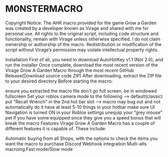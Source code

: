 # M0NSTERMACRO
Copyright Notice:
The AHK macro provided for the game Grow a Garden was created by a developer known as Virage and shared with me for personal use. All rights to the original script, including code structure and functionality, remain with Virage unless otherwise specified. I do not claim ownership or authorship of the macro. Redistribution or modification of the script without Virage’s permission may violate intellectual property rights.

Installation
First of all, you need to download AutoHotKey v1.1 (Not 2.0), and run the installer
Once complete, download the most recent version of the Virage Grow A Garden Macro through the most recent GitHub Release(Download source code ZIP)
After downloading, extract the ZIP file to your desired directory
Before starting the macro:

ensure you extracted the macro file
don't go full screen, be in windowed fullscreen
Set your roblox camera mode to the following --> default(classic)
put "Recall Wrench" in the 2nd hot bar slot --> macro may bug out and not automatically do it
have at least 5-10 things in your hotbar
make sure UI Navigation is turned ON in your Roblox settings
unequip your “grey mouse” pet if you have some equipped since they give you a speed bonus that will break the macro
Features
Virage Grow A Garden Macro has a couple of different features it is capable of. These include:

Automatic buying from all Shops, with the options to check the items you want the macro to purchase
Discord Webhook integration
Multi-alts macroing
Fast mode/Slow mode
